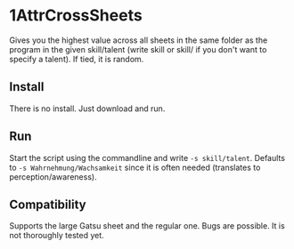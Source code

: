 # 1AttrCrossSheets
Gives you the highest value across all sheets in the same folder as the program in the given skill/talent (write skill or skill/ if you don't want to specify a talent). If tied, it is random.

## Install
There is no install. Just download and run.

## Run
Start the script using the commandline and write `-s skill/talent`. Defaults to `-s Wahrnehmung/Wachsamkeit` since it is often needed (translates to perception/awareness).

## Compatibility
Supports the large Gatsu sheet and the regular one. Bugs are possible. It is not thoroughly tested yet.
